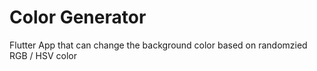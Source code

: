 # Color Generator

Flutter App that can change the background color based on randomzied RGB / HSV color

